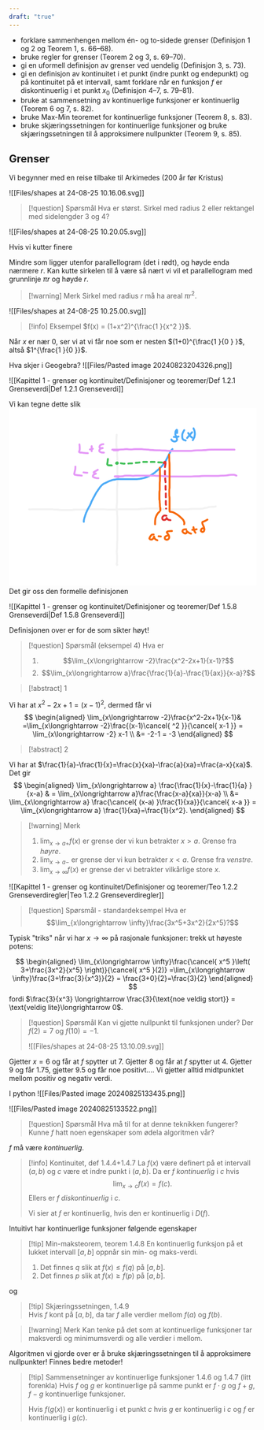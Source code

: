 ```yaml
---
draft: "true"
---
```

- forklare sammenhengen mellom én- og to-sidede grenser (Definisjon 1 og 2 og Teorem 1, s. 66–68).
- bruke regler for grenser (Teorem 2 og 3, s. 69–70).
- gi en uformell definisjon av grenser ved uendelig (Definisjon 3, s. 73).
- gi en definisjon av kontinuitet i et punkt (indre punkt og endepunkt) og på kontinuitet på et intervall, samt forklare når en funksjon $f$ er diskontinuerlig i et punkt $x_0$ (Definisjon 4–7, s. 79–81).
- bruke at sammensetning av kontinuerlige funksjoner er kontinuerlig (Teorem 6 og 7, s. 82).
- bruke Max-Min teoremet for kontinuerlige funksjoner (Teorem 8, s. 83).
- bruke skjæringssetningen for kontinuerlige funksjoner og bruke skjæringssetningen til å approksimere nullpunkter (Teorem 9, s. 85).

## Grenser

Vi begynner med en reise tilbake til Arkimedes (200 år før Kristus)

![[Files/shapes at 24-08-25 10.16.06.svg]]

> [!question] Spørsmål 
> Hva er størst. Sirkel med radius $2$ eller rektangel med sidelengder 3 og 4?

![[Files/shapes at 24-08-25 10.20.05.svg]]

Hvis vi kutter finere 

Mindre som ligger utenfor parallellogram (det i rødt), og høyde enda nærmere $r$. 
Kan kutte sirkelen til å være så nært vi vil et parallellogram med grunnlinje $\pi r$ og høyde $r$. 

> [!warning] Merk 
> Sirkel med radius $r$ må ha areal $\pi r^2$.

![[Files/shapes at 24-08-25 10.25.00.svg]]

> [!info] Eksempel 
>  $f(x) =  (1+x^2)^{\frac{1 }{x^2 }}$.

Når $x$ er nær $0$, ser vi at vi får noe som er nesten $(1+0)^{\frac{1 }{0 } }$, altså $1^{\frac{1 }{0 }}$. 

Hva skjer i Geogebra?
![[Files/Pasted image 20240823204326.png]]

![[Kapittel 1 - grenser og kontinuitet/Definisjoner og teoremer/Def 1.2.1 Grenseverdi|Def 1.2.1 Grenseverdi]]

Vi kan tegne dette slik
![900](Files/grensebilde.svg)
Det gir oss den formelle definisjonen

![[Kapittel 1 - grenser og kontinuitet/Definisjoner og teoremer/Def 1.5.8 Grenseverdi|Def 1.5.8 Grenseverdi]]

Definisjonen over er for de som sikter høyt!

> [!question] Spørsmål (eksempel 4)
> Hva er
> 1. $$\lim_{x\longrightarrow -2}\frac{x^2-2x+1}{x-1}?$$
> 2. $$\lim_{x\longrightarrow a}\frac{\frac{1}{a}-\frac{1}{ax}}{x-a}?$$

> [!abstract] 1
> 

Vi har at $x^2-2x+1 = (x-1)^2$, dermed får vi
$$
\begin{aligned} 
   \lim_{x\longrightarrow   -2}\frac{x^2-2x+1}{x-1}& =\lim_{x\longrightarrow  -2}\frac{(x-1)\cancel{ ^2 }}{\cancel{ x-1 }}  = \lim_{x\longrightarrow   -2} x-1 \\ &= -2-1 = -3
\end{aligned} 
$$
> [!abstract] 2

Vi har at $\frac{1}{a}-\frac{1}{x}=\frac{x}{xa}-\frac{a}{xa}=\frac{a-x}{xa}$. Det gir
$$
\begin{aligned} 
  \lim_{x\longrightarrow   a} \frac{\frac{1}{x}-\frac{1}{a} }{x-a} & = \lim_{x\longrightarrow  a}\frac{\frac{x-a}{xa}}{x-a} \\ &= \lim_{x\longrightarrow  a} \frac{\cancel{ (x-a) }\frac{1}{xa}}{\cancel{ x-a }} = \lim_{x\longrightarrow  a} \frac{1}{xa}=\frac{1}{x^2}.
\end{aligned} 
$$

> [!warning] Merk 
> 1. $\lim_{x\longrightarrow a+}f(x)$ er grense der vi kun betrakter $x>a$. Grense fra *høyre*.
> 2. $\lim_{x\longrightarrow  a-}$ er grense der vi kun betrakter $x<a$. Grense fra *venstre*.
> 3. $\lim_{x\longrightarrow \infty}f(x)$ er grense der vi betrakter vilkårlige store $x$.

![[Kapittel 1 - grenser og kontinuitet/Definisjoner og teoremer/Teo 1.2.2 Grenseverdiregler|Teo 1.2.2 Grenseverdiregler]]

> [!question] Spørsmål - standardeksempel
> Hva er 
> $$\lim_{x\longrightarrow  \infty}\frac{3x^5+3x^2}{2x^5}?$$

Typisk "triks" når vi har $x\longrightarrow \infty$ på rasjonale funksjoner: trekk ut høyeste potens:

$$
\begin{aligned} 
  \lim_{x\longrightarrow  \infty}\frac{\cancel{ x^5 }\left( 3+\frac{3x^2}{x^5} \right)}{\cancel{ x^5 }(2)} =\lim_{x\longrightarrow  \infty}\frac{3+\frac{3}{x^3}}{2} = \frac{3+0}{2}=\frac{3}{2}
\end{aligned} 
$$
fordi $\frac{3}{x^3} \longrightarrow \frac{3}{\text{noe veldig stort}} = \text{veldig lite}\longrightarrow  0$.

> [!question] Spørsmål 
> Kan vi gjette nullpunkt til funksjonen under? Der $f(2)=7$ og $f(10)=-1$.
> 
> ![[Files/shapes at 24-08-25 13.10.09.svg]]

Gjetter $x=6$ og får at $f$ spytter ut $7$. Gjetter $8$ og får at $f$ spytter ut $4$. Gjetter $9$ og får $1.75$, gjetter 9.5 og får noe positivt....
Vi gjetter alltid midtpunktet mellom positiv og negativ verdi.

I python
![[Files/Pasted image 20240825133435.png]]

![[Files/Pasted image 20240825133522.png]]

> [!question] Spørsmål 
> Hva må til for at denne teknikken fungerer? Kunne $f$ hatt noen egenskaper som ødela algoritmen vår?

$f$ må være *kontinuerlig*.

> [!info] Kontinuitet, def 1.4.4+1.4.7
> La $f(x)$ være definert på et intervall $(a,b)$ og $c$ være et indre punkt i $(a,b)$. Da er $f$ *kontinuerlig* i $c$ hvis $$\lim_{x\longrightarrow  c}f(x) = f(c).$$
> Ellers er $f$ *diskontinuerlig* i $c$.
> 
>Vi sier at $f$ er kontinuerlig, hvis den er kontinuerlig i $D(f)$.

Intuitivt har kontinuerlige funksjoner følgende egenskaper

> [!tip] Min-maksteorem, teorem 1.4.8 
> En kontinuerlig funksjon på et lukket intervall $[a,b]$ oppnår sin min- og maks-verdi. 
> 1. Det finnes $q$ slik at $f(x)\leq f(q)$ på $[a,b]$.
> 2. Det finnes $p$ slik at $f(x)\geq f(p)$ på $[a,b]$.

og 

> [!tip] Skjæringssetningen, 1.4.9  
> Hvis $f$ kont på $[a,b]$, da tar $f$ alle verdier mellom $f(a)$ og $f(b)$.

> [!warning] Merk 
> Kan tenke på det som at kontinuerlige funksjoner tar maksverdi og minimumsverdi og alle verdier i mellom.

Algoritmen vi gjorde over er å bruke skjæringssetningen til å approksimere nullpunkter! Finnes bedre metoder!

> [!tip] Sammensetninger av kontinuerlige funksjoner 1.4.6 og 1.4.7 (litt forenkla)
> Hvis $f$ og $g$ er kontinuerlige på samme punkt er $f\cdot g$ og $f+g$, $f-g$ kontinuerlige funksjoner. 
> 
> Hvis $f(g(x))$ er kontinuerlig i et punkt $c$ hvis $g$ er kontinuerlig i $c$ og $f$ er kontinuerlig i $g(c)$.

